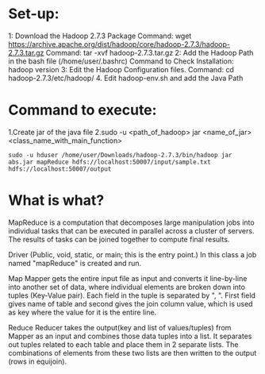# Set-up:
1: Download the Hadoop 2.7.3 Package
  Command: wget https://archive.apache.org/dist/hadoop/core/hadoop-2.7.3/hadoop-2.7.3.tar.gz
  Command: tar -xvf hadoop-2.7.3.tar.gz
2: Add the Hadoop Path in the bash file (/home/user/.bashrc)
  Command to Check Installation: hadoop version
3: Edit the Hadoop Configuration files.
  Command: cd hadoop-2.7.3/etc/hadoop/
4. Edit hadoop-env.sh and add the Java Path


# Command to execute:
1.Create jar of the java file
2.sudo -u <username> <path_of_hadoop> jar <name_of_jar> <class_name_with_main_function> <HDFSinputFile> <HDFSoutputFile>
```
sudo -u hduser /home/user/Downloads/hadoop-2.7.3/bin/hadoop jar abs.jar mapReduce hdfs://localhost:50007/input/sample.txt hdfs://localhost:50007/output
```

# What is what?
MapReduce is a computation that decomposes large manipulation jobs into individual tasks that can be executed in parallel across a cluster of servers. The results of tasks can be joined together to compute final results.

Driver
(Public, void, static, or main; this is the entry point.)
In this class a job named "mapReduce" is created and run. 

Map
Mapper gets the entire input file as input and converts it line-by-line into another set of data, where individual elements are broken down into tuples (Key-Value pair).
Each field in the tuple is separated by ", ". First field gives name of table and second gives the join column value, which is used as key where the value for it is the entire line.

Reduce
Reducer takes the output(key and list of values/tuples) from Mapper as an input and combines those data tuples into a list. It separates out tuples related to each table and place them in 2 separate lists. The combinations of elements from these two lists are then written to the output (rows in equijoin).

